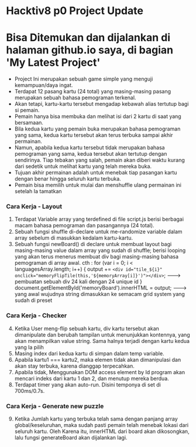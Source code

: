 # Hacktiv8 p0 Project Update
# Bisa Ditemukan dan dijalankan di halaman github.io saya, di bagian 'My Latest Project'
- Project Ini merupakan sebuah game simple yang menguji kemampuan/daya ingat.
- Terdapat 12 pasang kartu (24 total) yang masing-masing pasang merupakan sebuah bahasa pemograman terkenal.
- Akan tetapi, kartu-kartu tersebut mengadap kebawah alias tertutup bagi si pemain.
- Pemain hanya bisa membuka dan melihat isi dari 2 kartu di saat yang bersamaan. 
- Bila kedua kartu yang pemain buka merupakan bahasa pemograman yang sama, kedua kartu tersebut akan terus terbuka sampai akhir permainan.
- Namun, apabila kedua kartu tersebut tidak merupakan bahasa pemograman yang sama, kedua tersebut akan tertutup dengan sendirinya. Tiap tebakan yang salah, pemain akan diberi waktu kurang dari sedetik untuk melihat kartu yang telah mereka buka.
- Tujuan akhir permainan adalah untuk menebak tiap pasangan kartu dengan benar hingga seluruh kartu terbuka.
- Pemain bisa memilih untuk mulai dan menshuffle ulang permainan ini setelah Ia tamatkan


### Cara Kerja - Layout
1. Terdapat Variable array yang terdefined di file script.js berisi berbagai macam bahasa pemograman dan pasangannya (24 total).
2. Sebuah fungsi shuffle di-declare untuk me-randomize variable dalam array sebelum di masukkan kedalam kartu-kartu.
3. Sebuah fungsi newBoard() di declare untuk membuat layout bagi masing-masing value dalam array yang sudah di shuffle; berisi looping yang akan terus menerus membuat div bagi masing-masing bahasa pemograman di array awal.
cth : for (var i = 0; i < languagesArray.length; i++) {
  output += `<div id="tile_${i}" onclick="memoryFlipTile(this,'${memoryArray[i]}')"></div>`; ---> pembuatan sebuah div 24 kali dengan 24 unique id
}
document.getElementById('memoryBoard').innerHTML = output; ---> yang awal wujudnya string dimasukkan ke semacam grid system yang sudah di preset
### Cara Kerja - Checker
4. Ketika User meng-flip sebuah kartu, div kartu tersebut akan dimanipulate dan berubah tampilan untuk menunjukkan kontennya, yang akan menampilkan value string.  Sama halnya terjadi dengan kartu kedua yang Ia pilih
5. Masing index dari kedua kartu di simpan dalam temp variable.
6. Apabila kartu1 === kartu2, maka elemen tidak akan dimanipulasi dan akan stay terbuka, karena dianggap terpecahkan.
7. Apabila tidak, Menggunakan DOM access element by Id program akan mencari indeks dari kartu 1 dan 2, dan menutup mereka berdua.
8. Terdapat timer yang akan auto-run. Disini temponya di set di 700ms/0.7s.

### Cara Kerja - Generate new puzzle
9. Ketika Jumlah kartu yang terbuka telah sama dengan panjang array global/keseluruhan, maka sudah pasti pemain telah menebak lokasi dari seluruh kartu. Oleh Karena itu, innerHTML dari board akan dikosongkan, lalu fungsi generateBoard akan dijalankan lagi.
